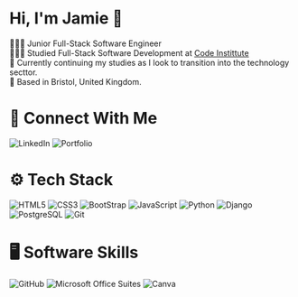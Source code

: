# Hi, I'm Jamie 👋

👨🏻‍💻 Junior Full-Stack Software Engineer <br />
👨🏻‍🎓 Studied Full-Stack Software Development at [Code Instittute](https://codeinstitute.net/?_gl=1%2Advtlzt%2A_up%2AMQ..&gclid=CjwKCAjw0aS3BhA3EiwAKaD2ZQzgwVuM21hvp46rl0es5UvQhikWz3WUkByjS__7yziI4Hoc-AcWoRoCF2cQAvD_BwE) <br />
💭 Currently continuing my studies as I look to transition into the technology secttor. <br />
📍 Based in Bristol, United Kingdom. <br />

# 🤝 Connect With Me
![LinkedIn](https://img.shields.io/badge/LinkedIn-0077B5?style=for-the-badge&logo=linkedin&logoColor=white)
![Portfolio](https://img.shields.io/badge/Portfolio-255E63?style=for-the-badge&logo=About.me&logoColor=white)

# ⚙️ Tech Stack
![HTML5](https://img.shields.io/badge/HTML5-E34F26?style=for-the-badge&logo=html5&logoColor=white)
![CSS3](https://img.shields.io/badge/CSS3-1572B6?style=for-the-badge&logo=css3&logoColor=white)
![BootStrap](https://img.shields.io/badge/Bootstrap-563D7C?style=for-the-badge&logo=bootstrap&logoColor=white)
![JavaScript](https://img.shields.io/badge/JavaScript-323330?style=for-the-badge&logo=javascript&logoColor=F7DF1E)
![Python](https://img.shields.io/badge/Python-FFD43B?style=for-the-badge&logo=python&logoColor=blue)
![Django](https://img.shields.io/badge/Django-092E20?style=for-the-badge&logo=django&logoColor=green)
![PostgreSQL](https://img.shields.io/badge/PostgreSQL-316192?style=for-the-badge&logo=postgresql&logoColor=white)
![Git](https://img.shields.io/badge/GIT-E44C30?style=for-the-badge&logo=git&logoColor=white)

# 🖥️ Software Skills
![GitHub](https://img.shields.io/badge/GitHub-100000?style=for-the-badge&logo=github&logoColor=white)
![Microsoft Office Suites](https://img.shields.io/badge/Microsoft-666666?style=for-the-badge&logo=microsoft&logoColor=white)
![Canva](https://img.shields.io/badge/Canva-%2300C4CC.svg?&style=for-the-badge&logo=Canva&logoColor=white)


